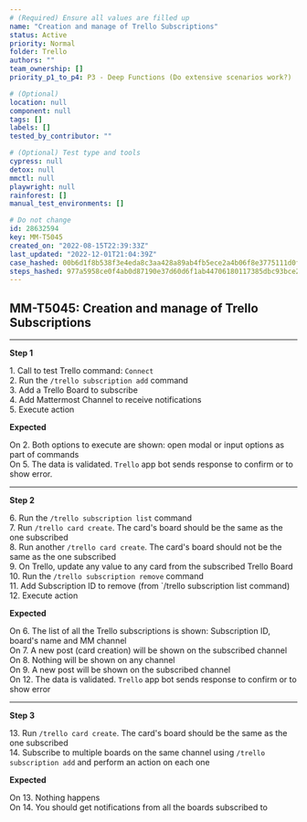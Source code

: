 ```yaml
---
# (Required) Ensure all values are filled up
name: "Creation and manage of Trello Subscriptions"
status: Active
priority: Normal
folder: Trello
authors: ""
team_ownership: []
priority_p1_to_p4: P3 - Deep Functions (Do extensive scenarios work?)

# (Optional)
location: null
component: null
tags: []
labels: []
tested_by_contributor: ""

# (Optional) Test type and tools
cypress: null
detox: null
mmctl: null
playwright: null
rainforest: []
manual_test_environments: []

# Do not change
id: 28632594
key: MM-T5045
created_on: "2022-08-15T22:39:33Z"
last_updated: "2022-12-01T21:04:39Z"
case_hashed: 00b6d1f8b538f3e4eda8c3aa428a89ab4fb5ece2a4b06f8e3775111d0fd374a8f2b99882762b901f298e40c9266ebf98
steps_hashed: 977a5958ce0f4ab0d87190e37d60d6f1ab44706180117385dbc93bce29e0ec1e6188539f1da2bb3b93057f7e8723e1f1
---
```


<!-- (Auto-generated) Based on frontmatter's "key" and "name" -->

## MM-T5045: Creation and manage of Trello Subscriptions

---

**Step 1**

1\. Call to test Trello command: `Connect`\
2\. Run the `/trello subscription add` command\
3\. Add a Trello Board to subscribe\
4\. Add Mattermost Channel to receive notifications\
5\. Execute action

**Expected**

On 2. Both options to execute are shown: open modal or input options as part of commands\
On 5. The data is validated. `Trello` app bot sends response to confirm or to show error.

---

**Step 2**

6\. Run the `/trello subscription list` command\
7\. Run `/trello card create`. The card's board should be the same as the one subscribed\
8\. Run another `/trello card create`. The card's board should not be the same as the one subscribed\
9\. On Trello, update any value to any card from the subscribed Trello Board\
10\. Run the `/trello subscription remove` command\
11\. Add Subscription ID to remove (from \`/trello subscription list command)\
12\. Execute action

**Expected**

On 6. The list of all the Trello subscriptions is shown: Subscription ID, board's name and MM channel\
On 7. A new post (card creation) will be shown on the subscribed channel\
On 8. Nothing will be shown on any channel\
On 9. A new post will be shown on the subscribed channel\
On 12. The data is validated. `Trello` app bot sends response to confirm or to show error

---

**Step 3**

13\. Run `/trello card create`. The card's board should be the same as the one subscribed\
14\. Subscribe to multiple boards on the same channel using `/trello subscription add` and perform an action on each one

**Expected**

On 13. Nothing happens\
On 14. You should get notifications from all the boards subscribed to
